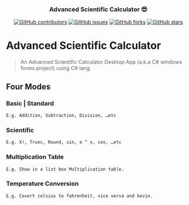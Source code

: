 <p align="center">
 

</p>
<h3 align="center"> Advanced Scientific Calculator 😎</h3>
<div align="center">

[![GitHub contributors](https://img.shields.io/github/contributors/AmirHaytham/Advanced-Scientific-Calculator)](https://github.com/AmirHaytham/Advanced-Scientific-Calculator/contributors)
[![GitHub issues](https://img.shields.io/github/issues/AmirHaytham/Advanced-Scientific-Calculator)](https://github.com/AmirHaytham/Advanced-Scientific-Calculator/issues)
[![GitHub forks](https://img.shields.io/github/forks/AmirHaytham/Advanced-Scientific-Calculator)](https://github.com/AmirHaytham/Advanced-Scientific-Calculator/network)
[![GitHub stars](https://img.shields.io/github/stars/AmirHaytham/Advanced-Scientific-Calculator)](https://github.com/AmirHaytham/Advanced-Scientific-Calculator/stargazers)


</div>

# Advanced Scientific Calculator
> An Advanced Scientific Calculator Desktop App (a.k.a C# windows forms project) using C# lang. 

## Four Modes
### Basic | Standard
```
E.g. Addition, Subtraction, Division, …etc
```
### Scientific
```
E.g. X!, Trunc, Round, sin, e ^ x, cos, …etc
```
### Multiplication Table
```
E.g. Show in a list box Multiplication table.
```
### Temperature Conversion
```
E.g. Covert celsius to fahrenheit, vice versa and kevin.
```
